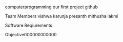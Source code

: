  computerprogramming
our first project github

Team Members
  vishwa
  karunja
  presanth
  mithusha
  lakmi

Software Reqiurements

Objective000000000000
